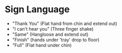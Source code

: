 # Sign Language

- "Thank You" (Flat hand from chin and extend out)
- "I can't hear you" (Three finger shake)
- "Same" (Hangloose and extend out)
- "Finish" (hands under 'tray' drop to floor)
- "Full" (Flat hand under chin)